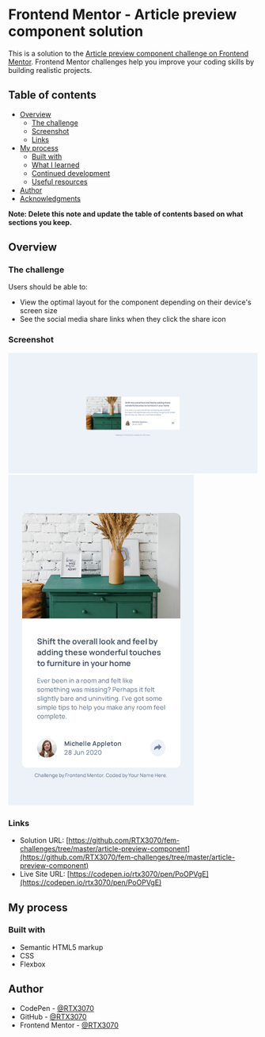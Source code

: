 # Frontend Mentor - Article preview component solution

This is a solution to the [Article preview component challenge on Frontend Mentor](https://www.frontendmentor.io/challenges/article-preview-component-dYBN_pYFT). Frontend Mentor challenges help you improve your coding skills by building realistic projects. 

## Table of contents

- [Overview](#overview)
  - [The challenge](#the-challenge)
  - [Screenshot](#screenshot)
  - [Links](#links)
- [My process](#my-process)
  - [Built with](#built-with)
  - [What I learned](#what-i-learned)
  - [Continued development](#continued-development)
  - [Useful resources](#useful-resources)
- [Author](#author)
- [Acknowledgments](#acknowledgments)

**Note: Delete this note and update the table of contents based on what sections you keep.**

## Overview

### The challenge

Users should be able to:

- View the optimal layout for the component depending on their device's screen size
- See the social media share links when they click the share icon

### Screenshot

![Desktop View](./desktop-view.png)
![Mobile View](./mobile-view.png)

### Links

- Solution URL: [https://github.com/RTX3070/fem-challenges/tree/master/article-preview-component](https://github.com/RTX3070/fem-challenges/tree/master/article-preview-component)
- Live Site URL: [https://codepen.io/rtx3070/pen/PoOPVgE](https://codepen.io/rtx3070/pen/PoOPVgE)

## My process

### Built with

- Semantic HTML5 markup
- CSS
- Flexbox

## Author

- CodePen - [@RTX3070](https://codepen.io/rtx3070)
- GitHub - [@RTX3070](https://github.com/RTX3070)
- Frontend Mentor - [@RTX3070](https://www.frontendmentor.io/profile/RTX3070)
